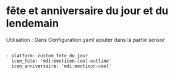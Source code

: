 # fête et anniversaire du jour et du lendemain

Utilisation : 
Dans Configuration.yaml ajouter dans la partie sensor

<code>
- platform: custom_fete_du_jour  
  icon_fete: 'mdi:emoticon-cool-outline'  
  icon_anniversaire: 'mdi:emoticon-cool'  
</code>

	 